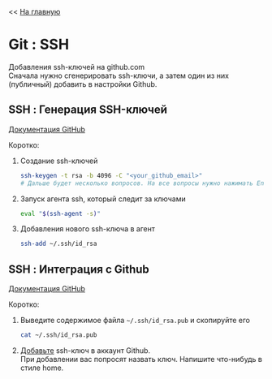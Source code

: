 << [На главную](../README.md)

# Git : SSH

Добавления ssh-ключей на github.com<br>
Сначала нужно сгенерировать ssh-ключи, а затем один из них (публичный) добавить в настройки Github.

## SSH : Генерация SSH-ключей

[Документация GitHub](https://docs.github.com/en/authentication/connecting-to-github-with-ssh/generating-a-new-ssh-key-and-adding-it-to-the-ssh-agent)

Коротко:

1. Создание ssh-ключей

   ```bash
   ssh-keygen -t rsa -b 4096 -C "<your_github_email>"
   # Дальше будет несколько вопросов. На все вопросы нужно нажимать Enter.
   ```
2. Запуск агента ssh, который следит за ключами

   ```bash
   eval "$(ssh-agent -s)"
   ```
3. Добавления нового ssh-ключа в агент

   ```bash
   ssh-add ~/.ssh/id_rsa
   ```

## SSH : Интеграция с Github

[Документация GitHub](https://docs.github.com/en/authentication/connecting-to-github-with-ssh/adding-a-new-ssh-key-to-your-github-account)

Коротко:

1. Выведите содержимое файла `~/.ssh/id_rsa.pub` и скопируйте его

   ```bash
   cat ~/.ssh/id_rsa.pub
   ```
2. [Добавьте](https://github.com/settings/keys) ssh-ключ в аккаунт Github.<br>
   При добавлении вас попросят назвать ключ. Напишите что-нибудь в стиле home.
